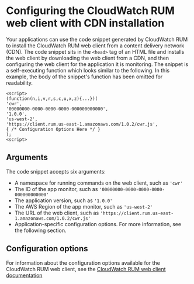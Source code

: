 # Configuring the CloudWatch RUM web client with CDN installation<a name="CloudWatch-RUM-configure-client"></a>

Your applications can use the code snippet generated by CloudWatch RUM to install the CloudWatch RUM web client from a content delivery network \(CDN\)\. The code snippet sits in the `<head>` tag of an HTML file and installs the web client by downloading the web client from a CDN, and then configuring the web client for the application it is monitoring\. The snippet is a self\-executing function which looks similar to the following\. In this example, the body of the snippet's function has been omitted for readability\.

```
<script>
(function(n,i,v,r,s,c,u,x,z){...})(
'cwr',
'00000000-0000-0000-0000-000000000000',
'1.0.0',
'us-west-2',
'https://client.rum.us-east-1.amazonaws.com/1.0.2/cwr.js',
{ /* Configuration Options Here */ }
);
<script>
```

## Arguments<a name="CloudWatch-RUM-configure-client-arguments"></a>

The code snippet accepts six arguments:
+ A namespace for running commands on the web client, such as `'cwr'`
+ The ID of the app monitor, such as `'00000000-0000-0000-0000-000000000000'`
+ The application version, such as `'1.0.0'`
+ The AWS Region of the app monitor, such as `'us-west-2'`
+ The URL of the web client, such as `'https://client.rum.us-east-1.amazonaws.com/1.0.2/cwr.js'`
+ Application\-specific configuration options\. For more information, see the following section\.

## Configuration options<a name="CloudWatch-RUM-configure-options"></a>

For information about the configuration options available for the CloudWatch RUM web client, see the [ CloudWatch RUM web client documentation](https://github.com/aws-observability/aws-rum-web/blob/main/docs/cdn_installation.md)